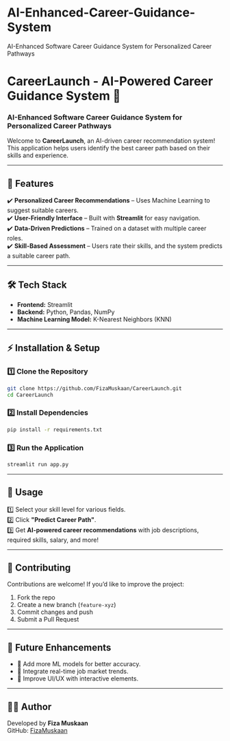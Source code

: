 # AI-Enhanced-Career-Guidance-System
AI-Enhanced Software Career Guidance System for Personalized Career Pathways

# CareerLaunch - AI-Powered Career Guidance System 🚀  
### AI-Enhanced Software Career Guidance System for Personalized Career Pathways  

Welcome to **CareerLaunch**, an AI-driven career recommendation system! This application helps users identify the best career path based on their skills and experience.  

---

## 🌟 Features  
✔️ **Personalized Career Recommendations** – Uses Machine Learning to suggest suitable careers.  
✔️ **User-Friendly Interface** – Built with **Streamlit** for easy navigation.  
✔️ **Data-Driven Predictions** – Trained on a dataset with multiple career roles.  
✔️ **Skill-Based Assessment** – Users rate their skills, and the system predicts a suitable career path.  

---

## 🛠️ Tech Stack  
- **Frontend:** Streamlit  
- **Backend:** Python, Pandas, NumPy  
- **Machine Learning Model:** K-Nearest Neighbors (KNN)  

---

## ⚡ Installation & Setup  

### 1️⃣ Clone the Repository  
```sh
git clone https://github.com/FizaMuskaan/CareerLaunch.git  
cd CareerLaunch  
```

### 2️⃣ Install Dependencies  
```sh
pip install -r requirements.txt  
```

### 3️⃣ Run the Application  
```sh
streamlit run app.py  
```

---

## 📌 Usage  
1️⃣ Select your skill level for various fields.  
2️⃣ Click **"Predict Career Path"**.  
3️⃣ Get **AI-powered career recommendations** with job descriptions, required skills, salary, and more!  

---

## 🤝 Contributing  
Contributions are welcome! If you’d like to improve the project:  
1. Fork the repo  
2. Create a new branch (`feature-xyz`)  
3. Commit changes and push  
4. Submit a Pull Request  

---

## 📌 Future Enhancements  
- 🔹 Add more ML models for better accuracy.  
- 🔹 Integrate real-time job market trends.  
- 🔹 Improve UI/UX with interactive elements.  

---

## 👩‍💻 Author  
Developed by **Fiza Muskaan**  
GitHub: [FizaMuskaan](https://github.com/FizaMuskaan)  

